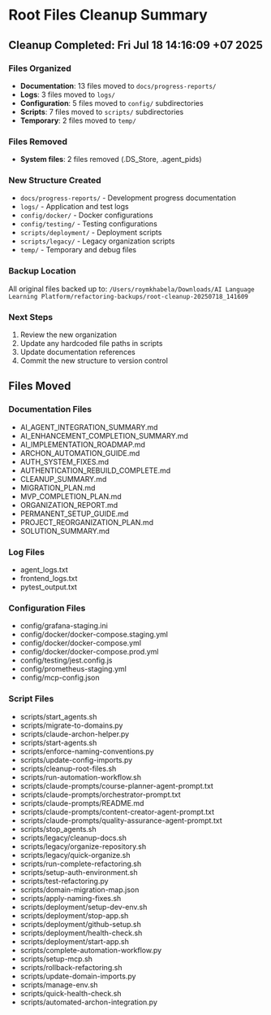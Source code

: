 # Root Files Cleanup Summary

## Cleanup Completed: Fri Jul 18 14:16:09 +07 2025

### Files Organized
- **Documentation**: 13 files moved to `docs/progress-reports/`
- **Logs**: 3 files moved to `logs/`
- **Configuration**: 5 files moved to `config/` subdirectories
- **Scripts**: 7 files moved to `scripts/` subdirectories
- **Temporary**: 2 files moved to `temp/`

### Files Removed
- **System files**: 2 files removed (.DS_Store, .agent_pids)

### New Structure Created
- `docs/progress-reports/` - Development progress documentation
- `logs/` - Application and test logs
- `config/docker/` - Docker configurations
- `config/testing/` - Testing configurations
- `scripts/deployment/` - Deployment scripts
- `scripts/legacy/` - Legacy organization scripts
- `temp/` - Temporary and debug files

### Backup Location
All original files backed up to: `/Users/roymkhabela/Downloads/AI Language Learning Platform/refactoring-backups/root-cleanup-20250718_141609`

### Next Steps
1. Review the new organization
2. Update any hardcoded file paths in scripts
3. Update documentation references
4. Commit the new structure to version control

## Files Moved

### Documentation Files
- AI_AGENT_INTEGRATION_SUMMARY.md
- AI_ENHANCEMENT_COMPLETION_SUMMARY.md
- AI_IMPLEMENTATION_ROADMAP.md
- ARCHON_AUTOMATION_GUIDE.md
- AUTH_SYSTEM_FIXES.md
- AUTHENTICATION_REBUILD_COMPLETE.md
- CLEANUP_SUMMARY.md
- MIGRATION_PLAN.md
- MVP_COMPLETION_PLAN.md
- ORGANIZATION_REPORT.md
- PERMANENT_SETUP_GUIDE.md
- PROJECT_REORGANIZATION_PLAN.md
- SOLUTION_SUMMARY.md

### Log Files
- agent_logs.txt
- frontend_logs.txt
- pytest_output.txt

### Configuration Files
- config/grafana-staging.ini
- config/docker/docker-compose.staging.yml
- config/docker/docker-compose.yml
- config/docker/docker-compose.prod.yml
- config/testing/jest.config.js
- config/prometheus-staging.yml
- config/mcp-config.json

### Script Files
- scripts/start_agents.sh
- scripts/migrate-to-domains.py
- scripts/claude-archon-helper.py
- scripts/start-agents.sh
- scripts/enforce-naming-conventions.py
- scripts/update-config-imports.py
- scripts/cleanup-root-files.sh
- scripts/run-automation-workflow.sh
- scripts/claude-prompts/course-planner-agent-prompt.txt
- scripts/claude-prompts/orchestrator-prompt.txt
- scripts/claude-prompts/README.md
- scripts/claude-prompts/content-creator-agent-prompt.txt
- scripts/claude-prompts/quality-assurance-agent-prompt.txt
- scripts/stop_agents.sh
- scripts/legacy/cleanup-docs.sh
- scripts/legacy/organize-repository.sh
- scripts/legacy/quick-organize.sh
- scripts/run-complete-refactoring.sh
- scripts/setup-auth-environment.sh
- scripts/test-refactoring.py
- scripts/domain-migration-map.json
- scripts/apply-naming-fixes.sh
- scripts/deployment/setup-dev-env.sh
- scripts/deployment/stop-app.sh
- scripts/deployment/github-setup.sh
- scripts/deployment/health-check.sh
- scripts/deployment/start-app.sh
- scripts/complete-automation-workflow.py
- scripts/setup-mcp.sh
- scripts/rollback-refactoring.sh
- scripts/update-domain-imports.py
- scripts/manage-env.sh
- scripts/quick-health-check.sh
- scripts/automated-archon-integration.py
